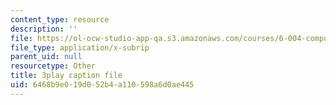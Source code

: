 ```yaml
---
content_type: resource
description: ''
file: https://ol-ocw-studio-app-qa.s3.amazonaws.com/courses/6-004-computation-structures-spring-2017/6468b9e019d052b4a110598a6d0ae445_4PkKI_S9TIQ.vtt
file_type: application/x-subrip
parent_uid: null
resourcetype: Other
title: 3play caption file
uid: 6468b9e0-19d0-52b4-a110-598a6d0ae445
---
```

